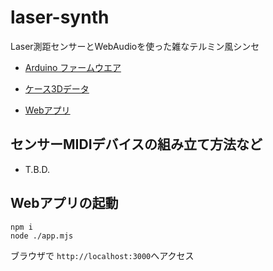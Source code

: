 # laser-synth

Laser測距センサーとWebAudioを使った雑なテルミン風シンセ

- [Arduino ファームウエア](./Arduino/RP2040-ZERO-VL53L0X/RP2040-ZERO-VL53L0X.ino)

- [ケース3Dデータ](https://www.tinkercad.com/things/hK7G6r8iRW5-sensor-case-pub)

- [Webアプリ](./www/index.html)

## センサーMIDIデバイスの組み立て方法など

- T.B.D.

## Webアプリの起動

```
npm i
node ./app.mjs
```

ブラウザで `http://localhost:3000`へアクセス

